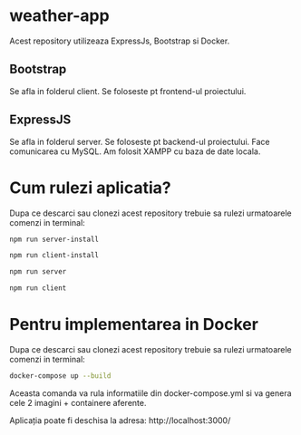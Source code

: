 # weather-app
Acest repository utilizeaza ExpressJs, Bootstrap si Docker.

## Bootstrap
Se afla in folderul client. Se foloseste pt frontend-ul proiectului. 

## ExpressJS
Se afla in folderul server. Se foloseste pt backend-ul proiectului. 
Face comunicarea cu MySQL. Am folosit XAMPP cu baza de date locala.

# Cum rulezi aplicatia?
Dupa ce descarci sau clonezi acest repository trebuie sa rulezi urmatoarele comenzi in terminal:

```bash
npm run server-install
```
```bash
npm run client-install
```
```bash
npm run server
```
```bash
npm run client
```
# Pentru implementarea in Docker
Dupa ce descarci sau clonezi acest repository trebuie sa rulezi urmatoarele comenzi in terminal:

```bash
docker-compose up --build
```
Aceasta comanda va rula informatiile din docker-compose.yml si va genera cele 2 imagini + containere aferente.

Aplicația poate fi deschisa la adresa:
http://localhost:3000/
